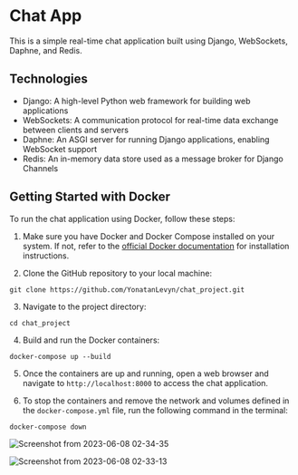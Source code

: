 # Chat App

This is a simple real-time chat application built using Django, WebSockets, Daphne, and Redis.

## Technologies

- Django: A high-level Python web framework for building web applications
- WebSockets: A communication protocol for real-time data exchange between clients and servers
- Daphne: An ASGI server for running Django applications, enabling WebSocket support
- Redis: An in-memory data store used as a message broker for Django Channels


## Getting Started with Docker

To run the chat application using Docker, follow these steps:

1. Make sure you have Docker and Docker Compose installed on your system. If not, refer to the [official Docker documentation](https://docs.docker.com/engine/install/) for installation instructions.

2. Clone the GitHub repository to your local machine:
```
git clone https://github.com/YonatanLevyn/chat_project.git
```

3. Navigate to the project directory:
```
cd chat_project
```

4. Build and run the Docker containers:
```
docker-compose up --build
```

5. Once the containers are up and running, open a web browser and navigate to `http://localhost:8000` to access the chat application.

6. To stop the containers and remove the network and volumes defined in the `docker-compose.yml` file, run the following command in the terminal:
```
docker-compose down
```


![Screenshot from 2023-06-08 02-34-35](https://github.com/YonatanLevyn/chat_project/assets/93859114/fd2c66ec-6284-4159-8cf5-d2538ea358f9)

![Screenshot from 2023-06-08 02-33-13](https://github.com/YonatanLevyn/chat_project/assets/93859114/d230618e-b58f-4a27-94b0-e8e55d8e5288)

